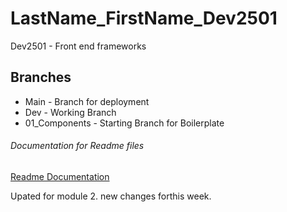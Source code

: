 # LastName_FirstName_Dev2501
Dev2501 - Front end frameworks

## Branches
- Main -  Branch for deployment
- Dev - Working Branch
- 01_Components - Starting Branch for Boilerplate

###### Documentation for Readme files
[Readme Documentation](https://docs.github.com/en/enterprise-server@3.3/get-started/writing-on-github/getting-started-with-writing-and-formatting-on-github/basic-writing-and-formatting-syntax)

Upated for module 2. new changes forthis week. 
